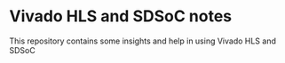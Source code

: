 # Vivado HLS and SDSoC notes

This repository contains some insights and help in using Vivado HLS and SDSoC
